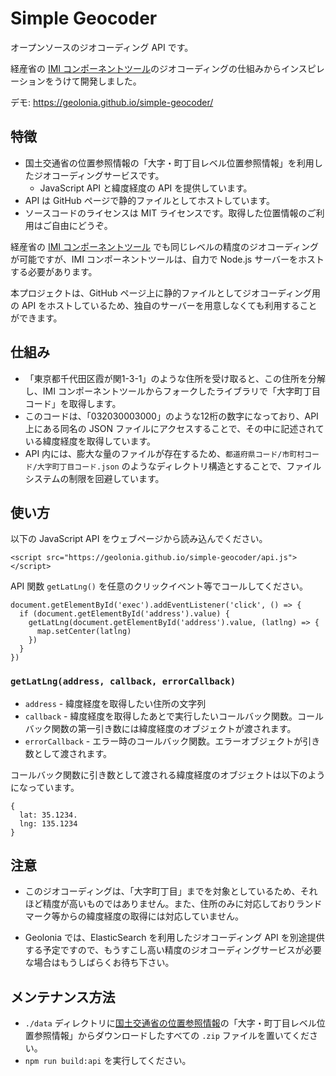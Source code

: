# Simple Geocoder

オープンソースのジオコーディング API です。

経産省の [IMI コンポーネントツール](https://info.gbiz.go.jp/tools/imi_tools/)のジオコーディングの仕組みからインスピレーションをうけて開発しました。

デモ: https://geolonia.github.io/simple-geocoder/

## 特徴

* 国土交通省の位置参照情報の「大字・町丁目レベル位置参照情報」を利用したジオコーディングサービスです。
  * JavaScript API と緯度経度の API を提供しています。
* API は GitHub ページで静的ファイルとしてホストしています。
* ソースコードのライセンスは MIT ライセンスです。取得した位置情報のご利用はご自由にどうぞ。

経産省の [IMI コンポーネントツール](https://info.gbiz.go.jp/tools/imi_tools/) でも同じレベルの精度のジオコーディングが可能ですが、IMI コンポーネントツールは、自力で Node.js サーバーをホストする必要があります。

本プロジェクトは、GitHub ページ上に静的ファイルとしてジオコーディング用の API をホストしているため、独自のサーバーを用意しなくても利用することができます。

## 仕組み

* 「東京都千代田区霞が関1-3-1」のような住所を受け取ると、この住所を分解し、IMI コンポーネントツールからフォークしたライブラリで「大字町丁目コード」を取得します。
* このコードは、「032030003000」のような12桁の数字になっており、API 上にある同名の JSON ファイルにアクセスすることで、その中に記述されている緯度経度を取得しています。
* API 内には、膨大な量のファイルが存在するため、`都道府県コード/市町村コード/大字町丁目コード.json` のようなディレクトリ構造とすることで、ファイルシステムの制限を回避しています。

## 使い方

以下の JavaScript API をウェブページから読み込んでください。

```
<script src="https://geolonia.github.io/simple-geocoder/api.js"></script>
```

API 関数 `getLatLng()` を任意のクリックイベント等でコールしてください。

```
document.getElementById('exec').addEventListener('click', () => {
  if (document.getElementById('address').value) {
    getLatLng(document.getElementById('address').value, (latlng) => {
      map.setCenter(latlng)
    })
  }
})
```

### `getLatLng(address, callback, errorCallback)`

* `address` - 緯度経度を取得したい住所の文字列
* `callback` - 緯度経度を取得したあとで実行したいコールバック関数。コールバック関数の第一引き数には緯度経度のオブジェクトが渡されます。
* `errorCallback` - エラー時のコールバック関数。エラーオブジェクトが引き数として渡されます。

コールバック関数に引き数として渡される緯度経度のオブジェクトは以下のようになっています。

```
{
  lat: 35.1234.
  lng: 135.1234
}
```

## 注意

* このジオコーディングは、「大字町丁目」までを対象としているため、それほど精度が高いものではありません。また、住所のみに対応しておりランドマーク等からの緯度経度の取得には対応していません。
+ Geolonia では、ElasticSearch を利用したジオコーディング API を別途提供する予定ですので、もうすこし高い精度のジオコーディングサービスが必要な場合はもうしばらくお待ち下さい。

## メンテナンス方法

* `./data` ディレクトリに[国土交通省の位置参照情報](https://nlftp.mlit.go.jp/isj/)の「大字・町丁目レベル位置参照情報」からダウンロードしたすべての `.zip` ファイルを置いてください。
* `npm run build:api` を実行してください。
